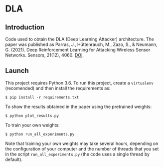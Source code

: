 # DLA

## Introduction

Code used to obtain the DLA (Deep Learning Attacker) architecture. The paper was published as Parras, J., Hüttenrauch, M., Zazo, S., & Neumann, G. (2021). Deep Reinforcement Learning for Attacking Wireless Sensor Networks. Sensors, 21(12), 4060. [DOI](https://doi.org/10.3390/s21124060).

## Launch

This project requires Python 3.6. To run this project, create a `virtualenv` (recomended) and then install the requirements as:

```
$ pip install -r requirements.txt
```

To show the results obtained in the paper using the pretrained weights:
```
$ python plot_results.py
```

To train your own weights:

```
$ python run_all_experiments.py
```

Note that training your own weights may take several hours, depending on the configuration of your computer and the number of threads that you set in the script `run_all_experiments.py` (the code uses a single thread by default).

